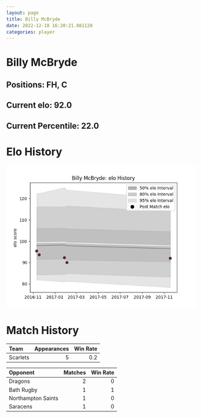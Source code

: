 ```yaml
---  
layout: page  
title: Billy McBryde  
date: 2022-12-18 16:20:21.081120  
categories: player  
---
```

# Billy McBryde

## Positions: FH, C

## Current elo: 92.0

## Current Percentile: 22.0

# Elo History


![elo history](history_BillyMcBryde.png)
# Match History


| Team     |   Appearances |   Win Rate |
|:---------|--------------:|-----------:|
| Scarlets |             5 |        0.2 |

| Opponent           |   Matches |   Win Rate |
|:-------------------|----------:|-----------:|
| Dragons            |         2 |          0 |
| Bath Rugby         |         1 |          1 |
| Northampton Saints |         1 |          0 |
| Saracens           |         1 |          0 |